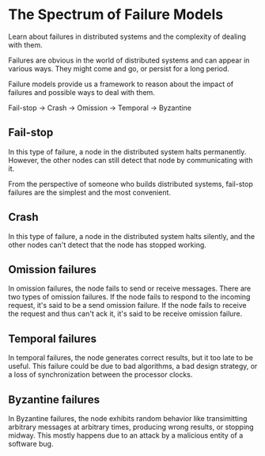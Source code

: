 # The Spectrum of Failure Models

Learn about failures in distributed systems and the complexity of dealing with them.

Failures are obvious in the world of distributed systems and can appear in various ways. They might come and go, or persist for a long period.

Failure models provide us a framework to reason about the impact of failures and possible ways to deal with them.

Fail-stop -> Crash -> Omission -> Temporal -> Byzantine

## Fail-stop

In this type of failure, a node in the distributed system halts permanently. However, the other nodes can still detect that node by communicating with it.

From the perspective of someone who builds distributed systems, fail-stop failures are the simplest and the most convenient.

## Crash

In this type of failure, a node in the distributed system halts silently, and the other nodes can't detect that the node has stopped working.

## Omission failures

In omission failures, the node fails to send or receive messages. There are two types of omission failures. If the node fails to respond to the incoming request, it's said to be a send omission failure. If the node fails to receive the request and thus can't ack it, it's said to be receive omission failure.

## Temporal failures

In temporal failures, the node generates correct results, but it too late to be useful. This failure could be due to bad algorithms, a bad design strategy, or a loss of synchronization between the processor clocks.

## Byzantine failures

In Byzantine failures, the node exhibits random behavior like transimitting arbitrary messages at arbitrary times, producing wrong results, or stopping midway. This mostly happens due to an attack by a malicious entity of a software bug.
